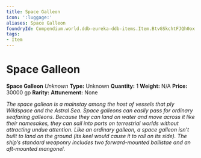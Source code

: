 ```yaml
---
title: Space Galleon
icon: ':luggage:'
aliases: Space Galleon
foundryId: Compendium.world.ddb-eureka-ddb-items.Item.BtvGSkchtFJQh0ox
tags:
- Item
---
```


# Space Galleon

**Space Galleon**
_Unknown_
**Type:** Unknown
**Quantity:** 1
**Weight:** N/A
**Price:** 30000 gp
**Rarity:** 
**Attunement:** None

*The space galleon is a mainstay among the host of vessels that ply Wildspace and the Astral Sea. Space galleons can easily pass for ordinary seafaring galleons. Because they can land on water and move across it like their namesakes, they can sail into ports on terrestrial worlds without attracting undue attention. Like an ordinary galleon, a space galleon isn’t built to land on the ground (its keel would cause it to roll on its side). The ship’s standard weaponry includes two forward-mounted ballistae and an aft-mounted mangonel.*